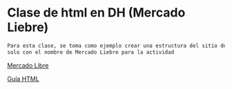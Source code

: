 # Clase de html en DH (Mercado Liebre)

```diff
Para esta clase, se toma como ejemplo crear una estructura del sitio de ecommerce de Mercado Libre, 
solo con el nombre de Mercado Liebre para la actividad
```

[Mercado Libre](https://www.mercadolibre.com.ar/)


[Guía HTML](https://www.w3schools.com/html/default.asp)


